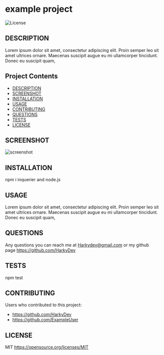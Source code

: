 # example project 
  ![License](https://img.shields.io/badge/License-MIT-red.svg)
  
  ## <a id="DESCRIPTION"> DESCRIPTION</a>
  Lorem ipsum dolor sit amet, consectetur adipiscing elit. Proin semper leo sit amet ultrices ornare. Maecenas suscipit augue eu mi ullamcorper tincidunt. Donec eu suscipit quam,

  ## Project Contents
  - [DESCRIPTION](#DESCRIPTION)  
  - [SCREENSHOT](#SCREENSHOT)  
  - [INSTALLATION](#INSTALLATION)  
  - [USAGE](#USAGE)  
  - [CONTRIBUTING](#CONTRIBUTING)  
  - [QUESTIONS](#QUESTIONS)
  - [TESTS](#TESTS)
  - [LICENSE](#LICENSE)  
  
  ## <a id="SCREENSHOT"> SCREENSHOT</a>
  ![screenshot](https://media.geeksforgeeks.org/wp-content/uploads/20210915020701/Readme1.png)

  ## <a id="INSTALLATION"> INSTALLATION</a>
  npm i inquerier and node.js 

  ## <a id="USAGE"> USAGE</a>
  Lorem ipsum dolor sit amet, consectetur adipiscing elit. Proin semper leo sit amet ultrices ornare. Maecenas suscipit augue eu mi ullamcorper tincidunt. Donec eu suscipit quam,
  
  ## <a id="QUESTIONS"> QUESTIONS</a>
  Any questions you can reach me at Harkydev@gmail.com or my github page https://github.com/HarkyDev

  ## <a id="TESTS"> TESTS </a>
  npm test

  ## <a id="CONTRIBUTING"> CONTRIBUTING</a>
  Users who contributed to this project:
 -  https://github.com/HarkyDev
 -  https://github.com/ExampleUser




  ## <a id="LICENSE"> LICENSE</a>
  
  MIT
  https://opensource.org/licenses/MIT
  
